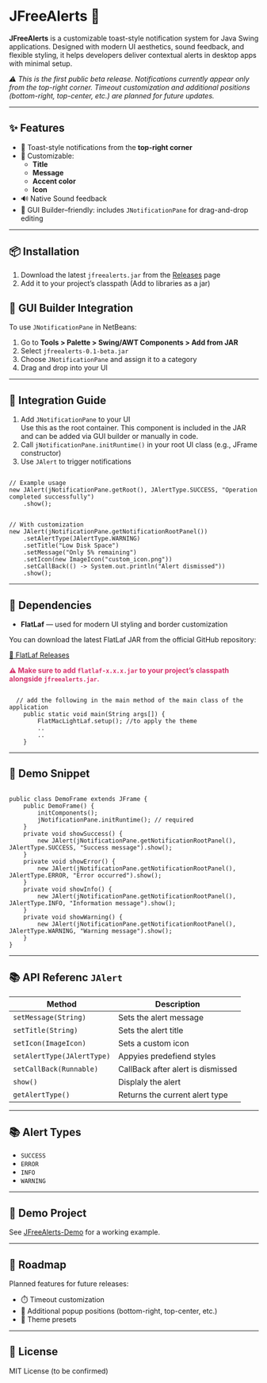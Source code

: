 <h1>JFreeAlerts 🚨</h1>
<p><strong>JFreeAlerts</strong> is a customizable toast-style notification system for Java Swing applications. Designed with modern UI aesthetics, sound feedback, and flexible styling, it helps developers deliver contextual alerts in desktop apps with minimal setup.</p>

<p><em>⚠️ This is the first public beta release. Notifications currently appear only from the top-right corner. Timeout customization and additional positions (bottom-right, top-center, etc.) are planned for future updates.</em></p>

<hr>

<h2>✨ Features</h2>
<ul>
  <li>🔔 Toast-style notifications from the <strong>top-right corner</strong></li>
  <li>🎨 Customizable:
    <ul>
      <li><strong>Title</strong></li>
      <li><strong>Message</strong></li>
      <li><strong>Accent color</strong></li>
      <li><strong>Icon</strong></li>
    </ul>
  </li>
  <li>🔊 Native Sound feedback</li>
  <li>🧩 GUI Builder–friendly: includes <code>JNotificationPane</code> for drag-and-drop editing</li>
</ul>

<hr>

<h2>📦 Installation</h2>
<ol>
  <li>Download the latest <code>jfreealerts.jar</code> from the <a href="https://github.com/ntsachira/j-free-alerts/releases">Releases</a> page</li>
  <li>Add it to your project’s classpath (Add to libraries as a jar)</li>
</ol>

## 🧩 GUI Builder Integration

To use `JNotificationPane` in NetBeans:

1. Go to **Tools > Palette > Swing/AWT Components > Add from JAR**
2. Select `jfreealerts-0.1-beta.jar`
3. Choose `JNotificationPane` and assign it to a category
4. Drag and drop into your UI

<hr>

<h2>🧩 Integration Guide</h2>
<ol>
  <li>Add <code>JNotificationPane</code> to your UI</li>
Use this as the root container. This component is included in the JAR and can be added via GUI builder or manually in code.
  <li>Call <code>jNotificationPane.initRuntime()</code> in your root UI class (e.g., JFrame constructor)</li>
  <li>Use <code>JAlert</code> to trigger notifications</li>
</ol>

<pre><code>
// Example usage
new JAlert(jNotificationPane.getRoot(), JAlertType.SUCCESS, "Operation completed successfully")
    .show();
</code></pre>

<pre><code>
// With customization
new JAlert(jNotificationPane.getNotificationRootPanel())
    .setAlertType(JAlertType.WARNING)
    .setTitle("Low Disk Space")
    .setMessage("Only 5% remaining")
    .setIcon(new ImageIcon("custom_icon.png"))
    .setCallBack(() -> System.out.println("Alert dismissed"))
    .show();
</code></pre>
<hr>
<h2>🧩 Dependencies</h2>
<ul>
  <li><strong>FlatLaf</strong> — used for modern UI styling and border customization</li>
</ul>
<p>You can download the latest FlatLaf JAR from the official GitHub repository:</p>
<p><a href="https://github.com/JFormDesigner/FlatLaf/releases" target="_blank">🔗 FlatLaf Releases</a></p>
<p><strong style="color:#d6336c;">⚠️ Make sure to add <code>flatlaf-x.x.x.jar</code> to your project’s classpath alongside <code>jfreealerts.jar</code>.</strong></p>

<pre><code>
  // add the following in the main method of the main class of the application
    public static void main(String args[]) {
        FlatMacLightLaf.setup(); //to apply the theme
        ..
        ..
    }
</code></pre>
<hr>

<h2>🧪 Demo Snippet</h2>
<pre><code>
public class DemoFrame extends JFrame {
    public DemoFrame() {
        initComponents();
        jNotificationPane.initRuntime(); // required
    }
    private void showSuccess() {
        new JAlert(jNotificationPane.getNotificationRootPanel(), JAlertType.SUCCESS, "Success message").show();
    }
    private void showError() {
        new JAlert(jNotificationPane.getNotificationRootPanel(), JAlertType.ERROR, "Error occurred").show();
    }
    private void showInfo() {
        new JAlert(jNotificationPane.getNotificationRootPanel(), JAlertType.INFO, "Information message").show();
    }
    private void showWarning() {
        new JAlert(jNotificationPane.getNotificationRootPanel(), JAlertType.WARNING, "Warning message").show();
    }
}
</code></pre>
<hr>
<h2>📚 API Referenc <code>JAlert</code></h2>

<table>
  <thead>
    <tr>
      <th>Method</th>
      <th>Description</th>
    </tr>
  </thead>
  <tbody>
    <tr>
      <td><code>setMessage(String)</code></td>
      <td>Sets the alert message</td>
    </tr>
    <tr>
      <td><code>setTitle(String)</code></td>
      <td>Sets the alert title</td>
    </tr>
    <tr>
      <td><code>setIcon(ImageIcon)</code></td>
      <td>Sets a custom icon</td>
    </tr>
    <tr>
      <td><code>setAlertType(JAlertType)</code></td>
      <td>Appyies predefiend styles</td>
    </tr>
    <tr>
      <td><code>setCallBack(Runnable)</code></td>
      <td>CallBack after alert is dismissed</td>
    </tr>
    <tr>
      <td><code>show()</code></td>
      <td>Displaly the alert</td>
    </tr>
    <tr>
      <td><code>getAlertType()</code></td>
      <td>Returns the current alert type</td>
    </tr>
  </tbody>
</table>
<hr>
<h2>📚 Alert Types</h2>
<ul>
  <li><code>SUCCESS</code></li>
  <li><code>ERROR</code></li>
  <li><code>INFO</code></li>
  <li><code>WARNING</code></li>
</ul>

<hr>

<h2>🧪 Demo Project</h2>
<p>See <a href="https://github.com/ntsachira/j-free-alerts-demo">JFreeAlerts-Demo</a> for a working example.</p>

<hr>

<h2>🚧 Roadmap</h2>
Planned features for future releases:
<ul>
  <li> ⏱️ Timeout customization</li>
  <li>📍 Additional popup positions (bottom-right, top-center, etc.)</li>
  <li> 🎨 Theme presets</li>
</ul>

<hr>

<h2>📄 License</h2>
<p>MIT License (to be confirmed)</p>
